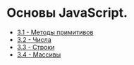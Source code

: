 # Основы JavaScript.

- [3.1 - Методы примитивов](https://github.com/13RedFox/JS_Book/blob/main/3/js/1.js 'Методы примитивов')
- [3.2 - Числа](https://github.com/13RedFox/JS_Book/blob/main/3/js/2.js 'Числа')
- [3.3 - Строки](https://github.com/13RedFox/JS_Book/blob/main/3/js/3.js 'Строки')
- [3.4 - Массивы](https://github.com/13RedFox/JS_Book/blob/main/3/js/4.js 'Массивы')
